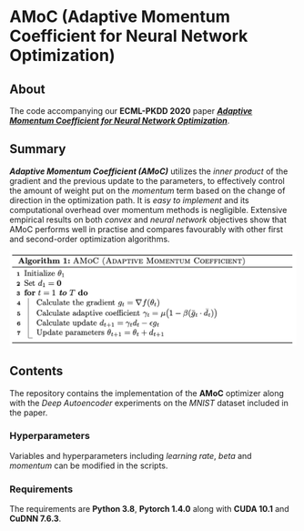 # AMoC (Adaptive Momentum Coefficient for Neural Network Optimization)

## About

The code accompanying our **ECML-PKDD 2020** paper [***Adaptive Momentum Coefficient for Neural Network Optimization***](https://bitbucket.org/ghentdatascience/ecmlpkdd20-papers/raw/master/RT/sub_1005.pdf).

## Summary

***Adaptive Momentum Coefficient (AMoC)*** utilizes the *inner product* of the gradient and the previous update to the parameters, to effectively control the amount of weight put on the *momentum* term based on the change of direction in the optimization path. It is *easy to implement* and its computational overhead over momentum methods is negligible. Extensive empirical results on both *convex* and *neural network* objectives show that AMoC performs well in practise and compares favourably with other first and second-order optimization algorithms.

<p align="center">
    <img src="amoc.png" width="640"\>
</p>

## Contents

The repository contains the implementation of the **AMoC** optimizer along with the *Deep Autoencoder* experiments on the *MNIST* dataset included in the paper. 

### Hyperparameters
Variables and hyperparameters including *learning rate*, *beta* and *momentum* can be modified in the scripts. 

### Requirements
The requirements are **Python 3.8**, **Pytorch 1.4.0** along with **CUDA 10.1** and **CuDNN 7.6.3**.
